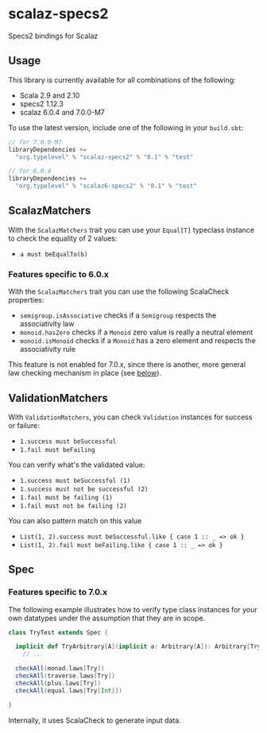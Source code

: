 scalaz-specs2
=============

Specs2 bindings for Scalaz

Usage
-----

This library is currently available for all combinations of the following:

* Scala 2.9 and 2.10
* specs2 1.12.3
* scalaz 6.0.4 and 7.0.0-M7

To use the latest version, include one of the following in your `build.sbt`:

```scala
// for 7.0.0-M7
libraryDependencies +=
  "org.typelevel" % "scalaz-specs2" % "0.1" % "test"

// for 6.0.4
libraryDependencies +=
  "org.typelevel" % "scalaz6-specs2" % "0.1" % "test"

```


ScalazMatchers
--------------

With the `ScalazMatchers` trait you can use your `Equal[T]` typeclass instance to check the equality of 2 values:

* `a must beEqualTo(b)`

### Features specific to 6.0.x

With the `ScalazMatchers` trait you can use the following ScalaCheck properties:

* `semigroup.isAssociative` checks if a `Semigroup` respects the associativity law
* `monoid.hasZero` checks if a `Monoid` zero value is really a neutral element
* `monoid.isMonoid` checks if a `Monoid` has a zero element and respects the associativity rule

This feature is not enabled for 7.0.x, since there is another, more general law checking mechanism in place (see [below](#spec)).

ValidationMatchers
------------------

With `ValidationMatchers`, you can check `Validation` instances for success or failure:

* `1.success must beSuccessful`
* `1.fail must beFailing`

You can verify what's the validated value:

* `1.success must beSuccessful (1)`
* `1.success must not be successful (2)`
* `1.fail must be failing (1)`
* `1.fail must not be failing (2)`

You can also pattern match on this value

* `List(1, 2).success must beSuccessful.like { case 1 :: _ => ok }`
* `List(1, 2).fail must beFailing.like { case 1 :: _ => ok }`

Spec
----

### Features specific to 7.0.x

The following example illustrates how to verify type class instances for your own datatypes under the assumption that they are in scope.

```scala
class TryTest extends Spec {

  implicit def TryArbitrary[A](implicit a: Arbitrary[A]): Arbitrary[Try[A]] =
    // ...

  checkAll(monad.laws[Try])
  checkAll(traverse.laws[Try])
  checkAll(plus.laws[Try])
  checkAll(equal.laws[Try[Int]])

}
```

Internally, it uses ScalaCheck to generate input data.
